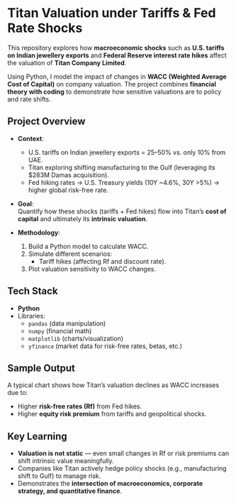 # Titan Valuation under Tariffs & Fed Rate Shocks

This repository explores how **macroeconomic shocks** such as **U.S. tariffs on Indian jewellery exports** and **Federal Reserve interest rate hikes** affect the valuation of **Titan Company Limited**.  

Using Python, I model the impact of changes in **WACC (Weighted Average Cost of Capital)** on company valuation. The project combines **financial theory with coding** to demonstrate how sensitive valuations are to policy and rate shifts.  

## Project Overview
- **Context**:  
  - U.S. tariffs on Indian jewellery exports = 25–50% vs. only 10% from UAE.  
  - Titan exploring shifting manufacturing to the Gulf (leveraging its $283M Damas acquisition).  
  - Fed hiking rates → U.S. Treasury yields (10Y ~4.6%, 30Y >5%) → higher global risk-free rate.  

- **Goal**:  
  Quantify how these shocks (tariffs + Fed hikes) flow into Titan’s **cost of capital** and ultimately its **intrinsic valuation**.  

- **Methodology**:  
  1. Build a Python model to calculate WACC.  
  2. Simulate different scenarios:  
     - Tariff hikes (affecting Rf and discount rate).  
  3. Plot valuation sensitivity to WACC changes.  

## Tech Stack
- **Python**  
- Libraries:  
  - `pandas` (data manipulation)  
  - `numpy` (financial math)  
  - `matplotlib` (charts/visualization)  
  - `yfinance` (market data for risk-free rates, betas, etc.)  

## Sample Output
A typical chart shows how Titan’s valuation declines as WACC increases due to:  
- Higher **risk-free rates (Rf)** from Fed hikes.  
- Higher **equity risk premium** from tariffs and geopolitical shocks.  

## Key Learning
- **Valuation is not static** — even small changes in Rf or risk premiums can shift intrinsic value meaningfully.  
- Companies like Titan actively hedge policy shocks (e.g., manufacturing shift to Gulf) to manage risk.  
- Demonstrates the **intersection of macroeconomics, corporate strategy, and quantitative finance**.  
